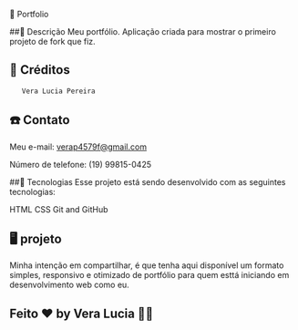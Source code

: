 🚙  Portfolio

 ##📑 Descrição
 Meu portfólio. Aplicação criada para mostrar o primeiro  projeto de fork que fiz.

 ## 🔨 Créditos
       Vera Lucia Pereira

 ## ☎️ Contato

   Meu e-mail: verap4579f@gmail.com

  Número de telefone: (19) 99815-0425

##🚀 Tecnologias
Esse projeto está sendo desenvolvido com as seguintes tecnologias:

HTML
CSS
Git and GitHub

## 🖥️ projeto
Minha intenção em compartilhar, é que tenha aqui disponível um formato simples, responsivo e otimizado de portfólio para quem esttá iniciando em desenvolvimento web como eu.

## Feito ❤️‍ by Vera Lucia 🧑‍🚀
